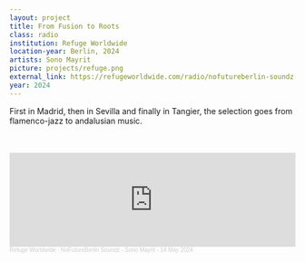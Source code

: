 ```yaml
---
layout: project 
title: From Fusion to Roots
class: radio
institution: Refuge Worldwide
location-year: Berlin, 2024
artists: Sono Mayrit
picture: projects/refuge.png
external_link: https://refugeworldwide.com/radio/nofutureberlin-soundz-sono-mayrit-14-may-2024
year: 2024
---
```


First in Madrid, then in Sevilla and finally in Tangier, the selection goes from flamenco-jazz to andalusian music.

<br>
<br>

<iframe width="100%" height="166" scrolling="no" frameborder="no" allow="autoplay" src="https://w.soundcloud.com/player/?url=https%3A//api.soundcloud.com/tracks/1823234970&color=%23dc143c&auto_play=false&hide_related=false&show_comments=true&show_user=true&show_reposts=false&show_teaser=true"></iframe><div style="font-size: 10px; color: #cccccc;line-break: anywhere;word-break: normal;overflow: hidden;white-space: nowrap;text-overflow: ellipsis; font-family: Interstate,Lucida Grande,Lucida Sans Unicode,Lucida Sans,Garuda,Verdana,Tahoma,sans-serif;font-weight: 100;"><a href="https://soundcloud.com/refugeworldwide" title="Refuge Worldwide" target="_blank" style="color: #cccccc; text-decoration: none;">Refuge Worldwide</a> · <a href="https://soundcloud.com/refugeworldwide/no-future-berlin-sono-mayrit" title="NoFutureBerlin Soundz - Sono Mayrit - 14 May 2024" target="_blank" style="color: #cccccc; text-decoration: none;">NoFutureBerlin Soundz - Sono Mayrit - 14 May 2024</a></div>
